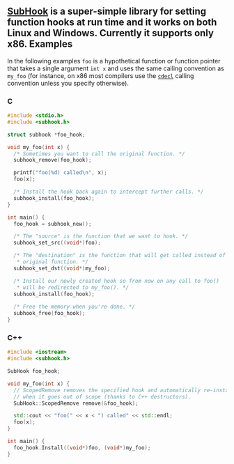 [SubHook][github] is a super-simple library for setting function hooks at run
time and it works on both Linux and Windows. Currently it supports only x86.
Examples
--------

In the following examples `foo` is a hypothetical function or function pointer
that takes a single argument `int x` and uses the same calling convention as
`my_foo` (for instance, on x86 most compilers use the [`cdecl`][cdecl] calling
convention unless you specify otherwise).

### C

```c
#include <stdio.h>
#include <subhook.h>

struct subhook *foo_hook;

void my_foo(int x) {
  /* Sometimes you want to call the original function. */
  subhook_remove(foo_hook);

  printf("foo(%d) called\n", x);
  foo(x);

  /* Install the hook back again to intercept further calls. */
  subhook_install(foo_hook);
}

int main() {
  foo_hook = subhook_new();

  /* The "source" is the function that we want to hook. */
  subhook_set_src((void*)foo);

  /* The "destination" is the function that will get called instead of the
   * original function. */
  subhook_set_dst((void*)my_foo);

  /* Install our newly created hook so from now on any call to foo()
   * will be redirected to my_foo(). */ 
  subhook_install(foo_hook);
  
  /* Free the memory when you're done. */
  subhook_free(foo_hook);
}
```

### C++

```c++
#include <iostream>
#include <subhook.h>

SubHook foo_hook;

void my_foo(int x) {
  // ScopedRemove removes the specified hook and automatically re-installs it
  // when it goes out of scope (thanks to C++ destructors).
  SubHook::ScopedRemove remove(&foo_hook);

  std::cout << "foo(" << x < ") called" << std::endl;
  foo(x);
}

int main() {
  foo_hook.Install((void*)foo, (void*)my_foo);
}

```

[github]: https://github.com/Zeex/subhook
[cdecl]: http://en.wikipedia.org/wiki/X86_calling_conventions#cdecl
